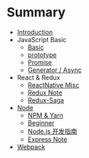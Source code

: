 # Summary

* [Introduction](README.md)
* JavaScript Basic
    * [Basic](note/basic.md)
    * [prototype](note/prototype.md)
    * [Promise](note/promise.md)
    * [Generator / Async](note/generator.md)
* React & Redux
    * [ReactNative Misc](note/react-native-misc.md)
    * [Redux Note](note/redux-note.md)
    * [Redux-Saga](note/redux-saga.md)
* [Node](note/node-readme.md)
    * [NPM & Yarn](note/node-npm-yarn.md)
    * [Beginner](note/node-beginner.md)
    * [Node.js 开发指南](note/node-byvoid.md)
    * [Express Note](note/express-note.md)
* [Webpack](note/webpack-note.md)
